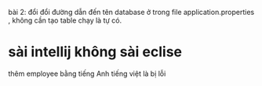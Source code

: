 
bài 2:
đổi đổi đường dẫn đến tên database ở trong file application.properties , không cần tạo table chạy là tự có.
# sài intellij không sài eclise
thêm employee bằng tiếng Anh tiếng việt là bị lỗi
